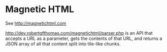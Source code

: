 # Magnetic HTML

See http://magnetichtml.com

http://dev.robertgfthomas.com/magnetichtml/parser.php is an API that accepts a URL as a parameter, gets the contents of that URL, and returns a JSON array of all that content split into tile-like chunks.
